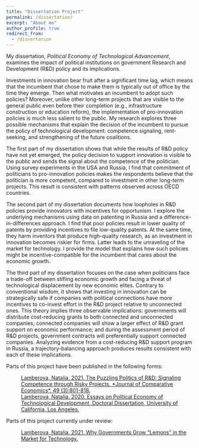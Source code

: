 ```yaml
---
title: "Dissertation Project"
permalink: /dissertation/
excerpt: "About me"
author_profile: true
redirect_from: 
  - /dissertation
---
```


<style>
  .col2 {
    columns: 2 200px;         /* number of columns and width in pixels*/
    -webkit-columns: 2 200px; /* chrome, safari */
    -moz-columns: 2 200px;    /* firefox */
  }
  .col3 {
    columns: 3 100px;
    -webkit-columns: 3 100px;
    -moz-columns: 3 100px;
  }
</style>

My dissertation, *Political Economy of Technological Advancement*, examines the impact of political institutions on government Research and Development (R&D) policy and its implications.

Investments in innovation bear fruit after a significant time lag, which means that the incumbent that chose to make them is typically out of office by the time they emerge. Then what motivates an incumbent to adopt such policies? Moreover, unlike other long-term projects  that are visible to the general public even before their completion (e.g., infrastructure construction or education reform), the implementation of pro-innovation policies is much less salient to the public. My research explores three possible mechanisms that explain the decision of the incumbent to pursue the policy of technological development: competence signaling, rent-seeking, and strengthening of the future coalitions.

The first part of my dissertation shows that while the results of R&D policy have not yet emerged, the policy decision to support innovation is visible to the public and sends the signal about the competence of the politician. Using survey experiments in the USA and Russia, I find that commitment of politicians to pro-innovation policies makes the respondents believe that the politician is more competent, compared to investment in other long-term projects. This result is consistent with patterns observed across OECD countries. 

The second part of my dissertation documents how loopholes in R&D policies provide innovators with incentives for opportunism. I explore the underlying mechanisms using data on patenting in Russia and a difference-in-differences approach. I find that poor policies result in lower quality of patents by providing incentives to file low-quality patents. At the same time, they harm inventors that produce high-quality research, as an investment in innovation becomes riskier for firms. Latter leads to the unraveling of the market for technology. I provide the model that explains how such policies might be incentive-compatible for the incumbent that cares about the economic growth. 

The third part of my dissertation focuses on the case when politicians face a trade-off between stifling economic growth and facing a threat of technological displacement by new economic elites. Contrary to conventional wisdom, it shows that investing in innovation can be strategically safe if companies with political connections have more incentives to co-invest effort in the R&D project relative to unconnected ones. This theory implies three observable implications: governments will distribute cost-reducing grants to both connected and unconnected companies; connected companies will show a larger effect of R&D grant support on economic performance; and during the assessment period of R&D projects, government contracts will preferentially support connected companies. Analyzing evidence from a cost-reducing R&D support program in Russia, a trajectory-balancing approach produces results consistent with each of these implications.

Parts of this project have been published in the following forms:

<p style="margin-left: 40px">
<a href="https:/doi.org/10.1016/j.jce.2021.01.002">Lamberova, Natalia. 2021. The Puzzling Politics of R&D: Signaling Competence through Risky Projects. *Journal of Comparative Economics*. 49 (3):801-818.</a>
<br>
<a href="https://escholarship.org/uc/item/16j0m353">Lamberova, Natalia. 2020. Essays on Political Economy of Technological Development. Doctoral Dissertation, University of California, Los Angeles.</a>
</p>

Parts of this project currently under review:

<p style="margin-left: 40px">
<a href="#under-review">Lamberova, Natalia. 2021. Why Governments Grow “Lemons” in the Market for Technology.</a>
</p>

<!--
  Findings Three significant findings emerged from my analysis.
First, under the assumption that policymakers value the economic outcomes of their policy, and that gains from holding office are not too high, there exists a separating equilibrium where high-skilled politicians invest in research and development, low-skilled politicians invest in less risky policies, while voters prefer pro-R&D politician. Survey experiments conducted in the USA and Russia are consistent with this result. This conclusion holds in a cross-country setting.

Second, politicians that are less concerned with reelection can generate rents from their R&D policy. In this case, government investment in R&D incentivizes the production of low-quality patents, that leads to the unraveling of the market for technologies. This finding is consistent with the evidence from the natural experiment in Russia.

Third, the government can influence long-term market power of companies, engaged in R&D, by providing direct government grants.

Contributions and Policy-implications
First, there is a large body of literature on the investigation of the impacts of government R&D policy on technological development, but no study examines the political constraints of incumbent engaging in long-term, risky and the not-very-visible policies. My dissertation suggests the number of incentives that could explain significant government funding directed to R&D.

Second, the study shows, that, depending on the set of political incentives, incumbents can choose specific tools of providing support for entities engaged in developing of new technologies, and these tools can determine the impact of government policy on the economy.

Third, it highlights the importance of political accountability for the technological development of countries.
  -->



